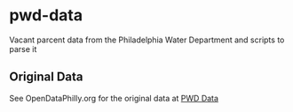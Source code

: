 pwd-data
========

Vacant parcent data from the Philadelphia Water Department and scripts to parse it

## Original Data

See OpenDataPhilly.org for the original data at [PWD Data](http://www.opendataphilly.org/opendata/resource/248/philadelphia-water-department-stormwater-billing-parcels/)
